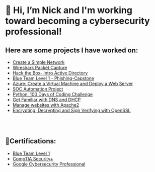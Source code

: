 <h1> 👋 Hi, I’m Nick and I'm working toward becoming a cybersecurity professional!</h1>
<h2>Here are some projects I have worked on:</h2>

- [Create a Simple Network](https://github.com/Ntopo1/Build-a-home-netwrok-with-Cisco-packet-tracer/blob/main/README.md)<br />
- [Wireshark Packet Capture](https://github.com/Ntopo1/Wireshark)<br />
- [Hack the Box- Intro Active Directory](https://github.com/Ntopo1/Active-Directory-HTB/tree/main)<br />
- [Blue Team Level 1 - Phishing-Capstone](https://github.com/Ntopo1/BTL1-Phishing-Capstone/blob/main/README.md)<br />
- [Azure: Create a Virtual Machine and Deploy a Web Server](https://github.com/Ntopo1/Azure-Create-a-Virtual-Machine-and-deploy-a-Web-server/blob/main/README.md)<br />
- [SOC Automation Project](https://github.com/Ntopo1/SOC-Automation/blob/main/README.md)<br />
- [Python: 100 Days of Coding Challenge](https://github.com/Ntopo1/Python/blob/main/README.md)<br />
- [Get Familiar with DNS and DHCP](https://github.com/Ntopo1/Get-Familiar-with-DNS-and-DHCP-/blob/main/README.md)<br />
- [Manage websites with Apache2](https://github.com/Ntopo1/Manage-Websites-With-Apache2/blob/main/README.md)<br />
- [Encrypting, Decrypting and Sign Verifying with OpenSSL](https://github.com/Ntopo1/encrypting-decrypting-and-sign-verify-using-OpenSSL/tree/main)<br />
<br />
<br />
<h2>📃Certifications:</h2>

- [Blue Team Level 1](https://elearning.securityblue.team/home/certificate/294595389)<br />
- [CompTIA Security+](https://drive.google.com/file/d/1OfHCGPZm4c3YCGu41vC4gZqJx7wzdusX/view?usp=sharing)<br />
- [Google Cybersecurity Professional](https://coursera.org/share/81d412b244d151519b6c93ce9f2aba51)

  


<!---
Ntopo1/Ntopo1 is a ✨ special ✨ repository because its `README.md` (this file) appears on your GitHub profile.
You can click the Preview link to take a look at your changes.
--->
